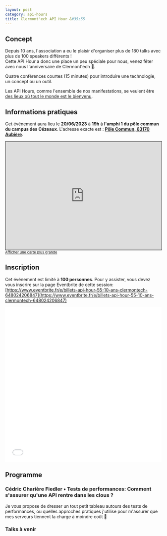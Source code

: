 ```yaml
---
layout: post
category: api-hours
title: Clermont'ech API Hour &#35;55
---
```


## Concept

Depuis 10 ans, l'association a eu le plaisir d'organiser plus de 180 talks
avec plus de 100 speakers différents !  
Cette API Hour a donc une place un peu spéciale pour nous,
venez fêter avec nous l'anniversaire de Clermont'ech 🎂.


Quatre conférences courtes (15 minutes)
pour introduire une technologie, un concept ou un outil.

Les API Hours, comme l'ensemble de nos manifestations, se veulent être [des
lieux où tout le monde est le bienvenu](/code-of-conduct.html).

## Informations pratiques

Cet événement aura lieu le **20/06/2023** à **19h** à **l'amphi 1 du pôle commun du campus des Cézeaux**. L'adresse
exacte est : [**Pôle Commun, 63170 Aubière**](https://www.openstreetmap.org/search?query=Pole+Commun%2C+63170+Aubière).
<iframe width="100%" height="350" frameborder="0" scrolling="no" marginheight="0" marginwidth="0" src="https://www.openstreetmap.org/export/embed.html?bbox=3.0761638283729558%2C45.77768174169662%2C3.079704344272614%2C45.779335408377236&amp;layer=mapnik" style="border: 1px solid black"></iframe><br/><small><a href="https://www.openstreetmap.org/#map=19/45.77851/3.07793">Afficher une carte plus grande</a></small>
<br/>

## Inscription

Cet événement est limité à **100 personnes**.  Pour y assister, vous devez vous
inscrire sur la page Eventbrite de cette session: [https://www.eventbrite.fr/e/billets-api-hour-55-10-ans-clermontech-648024206847](https://www.eventbrite.fr/e/billets-api-hour-55-10-ans-clermontech-648024206847)

<iframe src="//eventbrite.fr/tickets-external?eid=648024206847&ref=etckt" frameborder="0" height="500" width="100%" vspace="0" hspace="0" marginheight="5" marginwidth="5" scrolling="auto" allowtransparency="true"></iframe>

<br/>

## Programme

### Cédric Charière Fiedler • Tests de performances: Comment s'assurer qu'une API rentre dans les clous ?

Je vous propose de dresser un tout petit tableau autours des tests de
performances, ou quelles approches pratiques j'utilise pour m'assurer que mes
serveurs tiennent la charge à moindre coût 🚀

### Talks à venir
